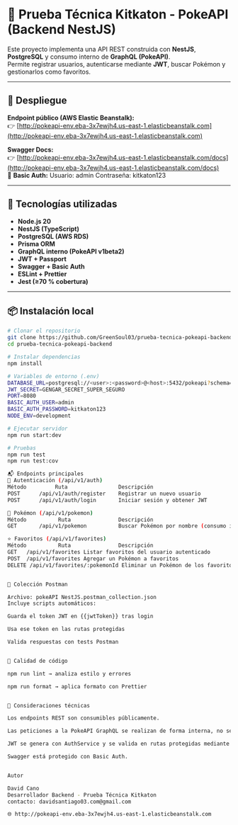 # 🧠 Prueba Técnica Kitkaton - PokeAPI (Backend NestJS)

Este proyecto implementa una API REST construida con **NestJS**, **PostgreSQL** y consumo interno de **GraphQL (PokeAPI)**.  
Permite registrar usuarios, autenticarse mediante **JWT**, buscar Pokémon y gestionarlos como favoritos.

---

## 🚀 Despliegue

**Endpoint público (AWS Elastic Beanstalk):**  
👉 [http://pokeapi-env.eba-3x7ewjh4.us-east-1.elasticbeanstalk.com](http://pokeapi-env.eba-3x7ewjh4.us-east-1.elasticbeanstalk.com)

**Swagger Docs:**  
👉 [http://pokeapi-env.eba-3x7ewjh4.us-east-1.elasticbeanstalk.com/docs](http://pokeapi-env.eba-3x7ewjh4.us-east-1.elasticbeanstalk.com/docs)  
🔐 **Basic Auth:**
Usuario: admin
Contraseña: kitkaton123

---

## 🧩 Tecnologías utilizadas

- **Node.js 20**
- **NestJS (TypeScript)**
- **PostgreSQL (AWS RDS)**
- **Prisma ORM**
- **GraphQL interno (PokeAPI v1beta2)**
- **JWT + Passport**
- **Swagger + Basic Auth**
- **ESLint + Prettier**
- **Jest (≥70 % cobertura)**

---

## 📦 Instalación local

```bash
# Clonar el repositorio
git clone https://github.com/GreenSoul03/prueba-tecnica-pokeapi-backend.git
cd prueba-tecnica-pokeapi-backend

# Instalar dependencias
npm install

# Variables de entorno (.env)
DATABASE_URL=postgresql://<user>:<password>@<host>:5432/pokeapi?schema=public
JWT_SECRET=GENGAR_SECRET_SUPER_SEGURO
PORT=8080
BASIC_AUTH_USER=admin
BASIC_AUTH_PASSWORD=kitkaton123
NODE_ENV=development

# Ejecutar servidor
npm run start:dev

# Pruebas
npm run test
npm run test:cov

📬 Endpoints principales
🔐 Autenticación (/api/v1/auth)
Método	       Ruta	               Descripción
POST	  /api/v1/auth/register	   Registrar un nuevo usuario
POST	  /api/v1/auth/login	   Iniciar sesión y obtener JWT

🧩 Pokémon (/api/v1/pokemon)
Método	        Ruta	           Descripción
GET	      /api/v1/pokemon	       Buscar Pokémon por nombre (consumo interno de GraphQL)

⭐ Favoritos (/api/v1/favorites)
Método	        Ruta	           Descripción
GET	  /api/v1/favorites	Listar favoritos del usuario autenticado
POST  /api/v1/favorites	Agregar un Pokémon a favoritos
DELETE /api/v1/favorites/:pokemonId	Eliminar un Pokémon de los favoritos


📁 Colección Postman

Archivo: pokeAPI NestJS.postman_collection.json
Incluye scripts automáticos:

Guarda el token JWT en {{jwtToken}} tras login

Usa ese token en las rutas protegidas

Valida respuestas con tests Postman


🧹 Calidad de código

npm run lint → analiza estilo y errores

npm run format → aplica formato con Prettier


🧠 Consideraciones técnicas

Los endpoints REST son consumibles públicamente.

Las peticiones a la PokeAPI GraphQL se realizan de forma interna, no se expone el endpoint GraphQL.

JWT se genera con AuthService y se valida en rutas protegidas mediante JwtAuthGuard.

Swagger está protegido con Basic Auth.


Autor

David Cano
Desarrollador Backend - Prueba Técnica Kitkaton
contacto: davidsantiago03.com@gmail.com

🌐 http://pokeapi-env.eba-3x7ewjh4.us-east-1.elasticbeanstalk.com
